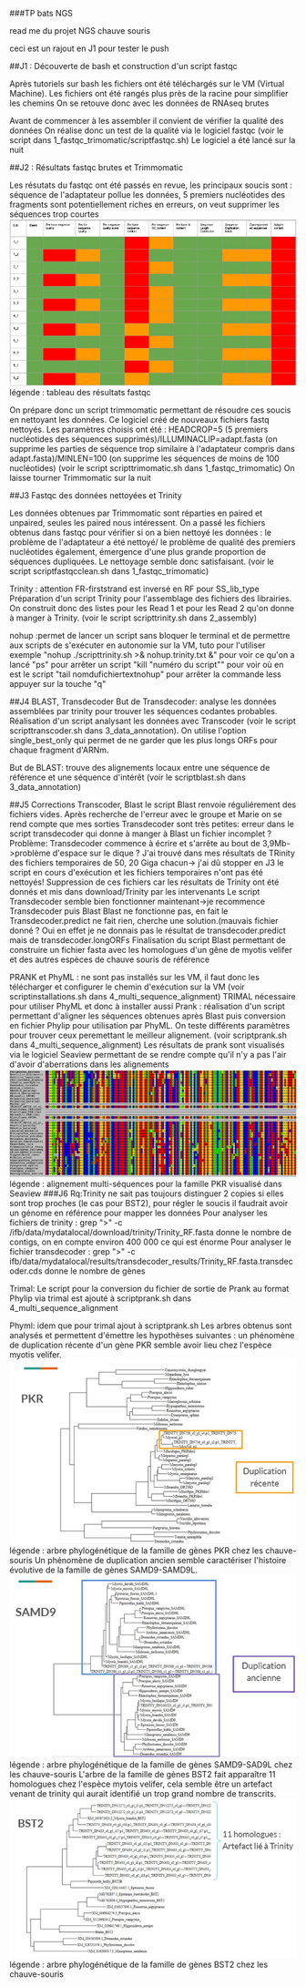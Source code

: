 ###TP bats NGS

read me du projet NGS chauve souris

ceci est un rajout en J1 pour tester le push

##J1 : Découverte de bash et construction d'un script fastqc

  Après tutoriels sur bash les fichiers ont été téléchargés sur le VM (Virtual Machine).
Les fichiers ont été rangés plus près de la racine pour simplifier les chemins
On se retouve donc avec les données de RNAseq brutes

  Avant de commencer à les assembler il convient de vérifier la qualité des données
On réalise donc un test de la qualité via le logiciel fastqc (voir le script dans 1_fastqc_trimomatic/scriptfastqc.sh)
Le logiciel a été lancé sur la nuit

##J2 : Résultats fastqc brutes et Trimmomatic

  Les résutats du fastqc ont été passés en revue, les principaux soucis sont : séquence de l'adaptateur pollue les données, 5 premiers nucléotides des fragments sont potentiellement riches en erreurs, on veut supprimer les séquences trop courtes ![tableau des résultats fastqc](images/tableau_fastqc.jpg) légende : tableau des résultats fastqc
  
  On prépare donc un script trimmomatic permettant de résoudre ces soucis en nettoyant les données. Ce logiciel créé de nouveaux fichiers fastq nettoyés. Les paramètres choisis ont été : HEADCROP=5 (5 premiers nucléotides des séquences supprimés)/ILLUMINACLIP=adapt.fasta (on supprime les parties de séquence trop similaire à l'adaptateur compris dans adapt.fasta)/MINLEN=100 (on supprime les séquences de moins de 100 nucléotides) (voir le script scripttrimomatic.sh dans 1_fastqc_trimomatic)
On laisse tourner Trimmomatic sur la nuit

##J3 Fastqc des données nettoyées et Trinity

  Les données obtenues par Trimmomatic sont réparties en paired et unpaired, seules les paired nous intéressent.
On a passé les fichiers obtenus dans fastqc pour vérifier si on a bien nettoyé les données : le problème de l'adaptateur a été nettoyé/ le problème de qualité des premiers nucléotides également, émergence d'une plus grande proportion de séquences dupliquées. Le nettoyage semble donc satisfaisant. (voir le script scriptfastqcclean.sh dans 1_fastqc_trimomatic)

  Trinity : attention FR-firststrand est inversé en RF pour SS_lib_type 
Préparation d'un script Trinity pour l'assemblage des fichiers des librairies. On construit donc des listes pour les Read 1 et pour les Read 2 qu'on donne à manger à Trinity. (voir le script scripttrinity.sh dans 2_assembly) 

  nohup :permet de lancer un script sans bloquer le terminal et de permettre aux scripts de s'exécuter en autonomie sur la VM,  tuto pour l'utiliser exemple "nohup ./scripttrinity.sh >& nohup.trinity.txt &" pour voir ce qu'on a lancé "ps" pour arrêter un script "kill "numéro du script"" pour voir où en est le script "tail nomdufichiertextnohup" pour arrêter la commande less appuyer sur la touche "q"
  
##J4 BLAST, Transdecoder
But de Transdecoder: analyse les données assemblées par trinity pour trouver les séquences codantes probables. Réalisation d'un script analysant les données avec Transcoder (voir le script scripttranscoder.sh dans 3_data_annotation). On utilise l'option single_best_only qui permet de ne garder que les plus longs ORFs pour chaque fragment d'ARNm.

But de BLAST: trouve des alignements locaux entre une séquence de référence et une séquence d'intérêt (voir le scriptblast.sh dans 3_data_annotation)

##J5 Corrections Transcoder, Blast
le script Blast renvoie réguliérement des fichiers vides. Après recherche de l'erreur avec le groupe et Marie on se rend compte que mes sorties Transdecoder sont très petites: erreur dans le script transdecoder qui donne à manger à Blast un fichier incomplet ?
Problème: Transdecoder commence à écrire et s'arrête au bout de 3,9Mb->problème d'espace sur le dique ? J'ai trouvé dans mes résultats de TRinity des fichiers temporaires de 50, 20 Giga chacun-> j'ai dû stopper en J3 le script en cours d'exécution et les fichiers temporaires n'ont pas été nettoyés! Suppression de ces fichiers car les résultats de Trinity ont été donnés et mis dans download/Trinity par les intervenants
Le script Transdecoder semble bien fonctionner maintenant->je recommence Transdecoder puis Blast
Blast ne fonctionne pas, en fait le Transdecoder.predict ne fait rien, cherche une solution.(mauvais fichier donné ? Oui en effet je ne donnais pas le résultat de transdecoder.predict mais de transdecoder.longORFs
Finalisation du script Blast permettant de construire un fichier fasta avec les homologues d'un gêne de myotis velifer et des autres espèces de chauve souris de référence

PRANK et PhyML : ne sont pas installés sur les VM, il faut donc les télécharger et configurer le chemin d'exécution sur la VM (voir scriptinstallations.sh dans 4_multi_sequence_alignment)
TRIMAL nécessaire pour utiliser PhyML et donc à installer aussi
Prank : réalisation d'un script permettant d'aligner les séquences obtenues après Blast puis conversion en fichier Phylip pour utilisation par PhyML. On teste différents paramètres pour trouver ceux peremettant le meilleur alignement. (voir scriptprank.sh dans 4_multi_sequence_alignment)
Les résultats de prank sont visualisés via le logiciel Seaview permettant de se rendre compte qu'il n'y a pas l'air d'avoir d'aberrations dans les alignements
![alignement multi-séquences pour la famille PKR visualisé dans Seaview](images/alignement_PKR.jpg) 
légende : alignement multi-séquences pour la famille PKR visualisé dans Seaview
###J6
Rq:Trinity ne sait pas toujours distinguer 2 copies si elles sont trop proches (le cas pour BST2), pour régler le soucis il faudrait avoir un génome en référence pour mapper les données
Pour analyser les fichiers de trinity : grep ">" -c /ifb/data/mydatalocal/download/trinity/Trinity_RF.fasta donne le nombre de contigs, on en compte environ 400 000 ce qui est énorme
Pour analyser le fichier transdecoder : grep ">" -c ifb/data/mydatalocal/results/transdecoder_results/Trinity_RF.fasta.transdecoder.cds donne le nombre de gènes

Trimal: Le script pour la conversion du fichier de sortie de Prank au format Phylip via trimal est ajouté à scriptprank.sh dans 4_multi_sequence_alignment

Phyml: idem que pour trimal ajout à scriptprank.sh
Les arbres obtenus sont analysés et permettent d'émettre les hypothèses suivantes : un phénomène de duplication récente d'un gène PKR semble avoir lieu chez l'espèce myotis velifer. 
![arbre phylogénétique de la famille de gènes PKR chez les chauve-souris](images/arbre_pkr.jpg) 
légende : arbre phylogénétique de la famille de gènes PKR chez les chauve-souris
Un phénomène de duplication ancien semble caractériser l'histoire évolutive de la famille de gènes SAMD9-SAMD9L. 
![arbre phylogénétique de la famille de gènes SAMD9-SAMD9L chez les chauve-souris](images/arbre_samd9.jpg) 
légende : arbre phylogénétique de la famille de gènes SAMD9-SAD9L chez les chauve-souris 
L'arbre de la famille de gènes BST2 fait apparaître 11 homologues chez l'espèce mytois velifer, cela semble être un artefact venant de trinity qui aurait identifié un trop grand nombre de transcrits.
![arbre phylogénétique de la famille de gènes BST2 chez les chauve-souris](images/arbre_bst2.jpg) 
légende : arbre phylogénétique de la famille de gènes BST2 chez les chauve-souris